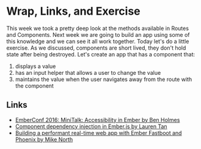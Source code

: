 # Wrap, Links, and Exercise

This week we took a pretty deep look at the methods available in Routes and Components. Next week we are going to build an app using some of this knowledge and we can see it all work together. Today let's do a little exercise. As we discussed, components are short lived, they don't hold state after being destroyed. Let's create an app that has a component that:

  1. displays a value
  2. has an input helper that allows a user to change the value
  3. maintains the value when the user navigates away from the route with the component

## Links

* [EmberConf 2016: MiniTalk: Accessibility in Ember by Ben Holmes](https://youtu.be/KmzLMV-K4BI)
* [Component dependency injection in Ember.js by Lauren Tan](https://emberway.io/component-dependency-injection-in-ember-js-a46a39a5d30a#.g3lfywoa0)
* [Building a performant real-time web app with Ember Fastboot and Phoenix by Mike North](https://medium.com/peep-stack)
